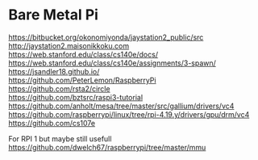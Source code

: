 Bare Metal Pi
=============
https://bitbucket.org/okonomiyonda/jaystation2_public/src<br/>
http://jaystation2.maisonikkoku.com<br/>
https://web.stanford.edu/class/cs140e/docs/<br/>
https://web.stanford.edu/class/cs140e/assignments/3-spawn/<br/>
https://jsandler18.github.io/<br/>
https://github.com/PeterLemon/RaspberryPi<br/>
https://github.com/rsta2/circle<br/>
https://github.com/bztsrc/raspi3-tutorial<br/>
https://github.com/anholt/mesa/tree/master/src/gallium/drivers/vc4<br/>
https://github.com/raspberrypi/linux/tree/rpi-4.19.y/drivers/gpu/drm/vc4<br/>
https://github.com/cs107e<br/>


For RPI 1 but maybe still usefull<br/>
https://github.com/dwelch67/raspberrypi/tree/master/mmu<br/>

